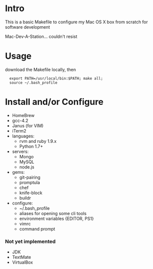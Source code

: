 # Intro

This is a basic Makefile to configure my Mac OS X box from scratch for software development

Mac-Dev-A-Station... couldn't resist

# Usage

  download the Makefile locally, then

```
  export PATH=/usr/local/bin:$PATH; make all;
  source ~/.bash_profile
```

# Install and/or Configure

* HomeBrew
* gcc-4.2
* Janus (for VIM)
* iTerm2
* languages:
  * rvm and ruby 1.9.x
  * Python 1.7+
* servers:
  * Mongo
  * MySQL
  * node.js
* gems:
  * git-pairing 
  * promptula
  * chef
  * knife-block
  * buildr
* configure:
  * ~/.bash_profile
  * aliases for opening some cli tools
  * environment variables {EDITOR, PS1}
  * vimrc
  * command prompt

### Not yet implemented
* JDK
* TextMate
* VirtualBox
